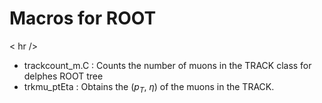 # Macros for ROOT
< hr />
- trackcount_m.C : Counts the number of muons in the TRACK class for delphes ROOT tree
- trkmu_ptEta : Obtains the ($p_{T}$, $\eta$) of the muons in the TRACK. 
